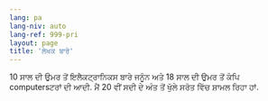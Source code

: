 ```yaml
---
lang: pa
lang-niv: auto
lang-ref: 999-pri
layout: page
title: 'ਲੇਖਕ ਬਾਰੇ'
---
```


10 ਸਾਲ ਦੀ ਉਮਰ ਤੋਂ ਇਲੈਕਟ੍ਰਾਨਿਕਸ ਬਾਰੇ ਜਨੂੰਨ ਅਤੇ 18 ਸਾਲ ਦੀ ਉਮਰ ਤੋਂ ਕੰਪਿ computersਟਰਾਂ ਦੀ ਆਦੀ.
ਮੈਂ 20 ਵੀਂ ਸਦੀ ਦੇ ਅੰਤ ਤੋਂ ਖੁੱਲੇ ਸਰੋਤ ਵਿੱਚ ਸ਼ਾਮਲ ਰਿਹਾ ਹਾਂ.
